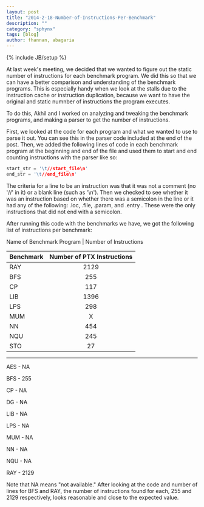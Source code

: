 ```yaml
---
layout: post
title: "2014-2-18-Number-of-Instructions-Per-Benchmark"
description: ""
category: "sphynx"
tags: [blog]
author: fhannan, abagaria
---
```

{% include JB/setup %}

At last week's meeting, we decided that we wanted to figure out the static number of instructions for each benchmark program. We did this so that we can have a better comparison and understanding of the benchmark programs. This is especially handy when we look at the stalls due to the instruction cache or instruction duplication, because we want to have the original and static numnber of instructions the program executes.

To do this, Akhil and I worked on analyzing and tweaking the benchmark programs, and making a parser to get the number of instructions.
                                                                     
                                                                     
First, we looked at the code for each program and what we wanted to use to parse it out. You can see this in the parser code included at the end of the post. Then, we added the following lines of code in each benchmark program at the beginning and end of the file and used them to start and end counting instructions with the parser like so:

```cpp
start_str = '\t//start_file\n' 
end_str = '\t//end_file\n'
```

The criteria for a line to be an instruction was that it was not a comment (no '//' in it) or a blank line (such as '\n'). Then we checked to see whether it was an instruction based on whether there was a semicolon in the line or it had any of the following: .loc, .file,  .param, and .entry . These were the only instructions that did not end with a semicolon.


After running this code with the benchmarks we have, we got the following list of instructions per benchmark:


Name of Benchmark Program | Number of Instructions

| Benchmark                     | Number of PTX Instructions         |
| ----------------------------- | :---: |
| RAY                           | 2129  |
| BFS                           | 255   |   
| CP                            | 117   |   
| LIB                           | 1396  |   
| LPS                           | 298   |
| MUM                           | X     |
| NN                            | 454   |
| NQU                           | 245   |
| STO                           | 27    |
-------------------------------------------------------------


AES - NA

BFS - 255

CP - NA

DG - NA

LIB - NA

LPS - NA

MUM - NA

NN - NA

NQU - NA

RAY - 2129



Note that NA means "not available." After looking at the code and number of lines for BFS and RAY, the number of instructions found for each, 255 and 2129 respectively, looks reasonable and close to the expected value.
